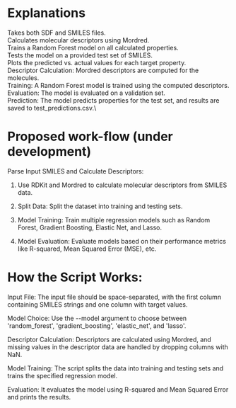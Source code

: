 # Explanations
Takes both SDF and SMILES files.\
Calculates molecular descriptors using Mordred.\
Trains a Random Forest model on all calculated properties.\
Tests the model on a provided test set of SMILES.\
Plots the predicted vs. actual values for each target property.\
Descriptor Calculation: Mordred descriptors are computed for the molecules.\
Training: A Random Forest model is trained using the computed descriptors.\
Evaluation: The model is evaluated on a validation set.\
Prediction: The model predicts properties for the test set, and results are saved to test_predictions.csv.\

# Proposed work-flow (under development)
Parse Input SMILES and Calculate Descriptors:
1. Use RDKit and Mordred to calculate molecular descriptors from SMILES data.
2. Split Data:
Split the dataset into training and testing sets.

3. Model Training:
Train multiple regression models such as Random Forest, Gradient Boosting, Elastic Net, and Lasso.

4. Model Evaluation:
Evaluate models based on their performance metrics like R-squared, Mean Squared Error (MSE), etc.

# How the Script Works:
Input File: The input file should be space-separated, with the first column containing SMILES strings and one column with target values.

Model Choice: Use the --model argument to choose between 'random_forest', 'gradient_boosting', 'elastic_net', and 'lasso'.

Descriptor Calculation: Descriptors are calculated using Mordred, and missing values in the descriptor data are handled by dropping columns with NaN.

Model Training: The script splits the data into training and testing sets and trains the specified regression model.

Evaluation: It evaluates the model using R-squared and Mean Squared Error and prints the results.
